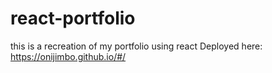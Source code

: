 # react-portfolio
this is a recreation of my portfolio using react
Deployed here: https://onijimbo.github.io/#/
